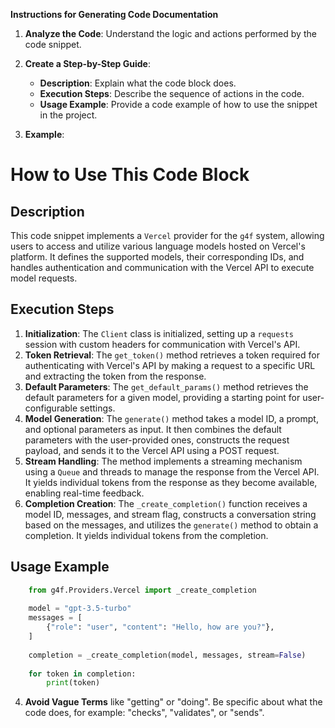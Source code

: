 **Instructions for Generating Code Documentation**

1. **Analyze the Code**: Understand the logic and actions performed by the code snippet.

2. **Create a Step-by-Step Guide**:
    - **Description**: Explain what the code block does.
    - **Execution Steps**: Describe the sequence of actions in the code.
    - **Usage Example**: Provide a code example of how to use the snippet in the project.

3. **Example**:

How to Use This Code Block
=========================================================================================

Description
-------------------------
This code snippet implements a `Vercel` provider for the `g4f` system, allowing users to access and utilize various language models hosted on Vercel's platform. It defines the supported models, their corresponding IDs, and handles authentication and communication with the Vercel API to execute model requests.

Execution Steps
-------------------------
1. **Initialization**: The `Client` class is initialized, setting up a `requests` session with custom headers for communication with Vercel's API.
2. **Token Retrieval**: The `get_token()` method retrieves a token required for authenticating with Vercel's API by making a request to a specific URL and extracting the token from the response.
3. **Default Parameters**: The `get_default_params()` method retrieves the default parameters for a given model, providing a starting point for user-configurable settings.
4. **Model Generation**: The `generate()` method takes a model ID, a prompt, and optional parameters as input. It then combines the default parameters with the user-provided ones, constructs the request payload, and sends it to the Vercel API using a POST request. 
5. **Stream Handling**: The method implements a streaming mechanism using a `Queue` and threads to manage the response from the Vercel API. It yields individual tokens from the response as they become available, enabling real-time feedback.
6. **Completion Creation**: The `_create_completion()` function receives a model ID, messages, and stream flag, constructs a conversation string based on the messages, and utilizes the `generate()` method to obtain a completion. It yields individual tokens from the completion. 

Usage Example
-------------------------

```python
    from g4f.Providers.Vercel import _create_completion
    
    model = "gpt-3.5-turbo"
    messages = [
        {"role": "user", "content": "Hello, how are you?"},
    ]
    
    completion = _create_completion(model, messages, stream=False)
    
    for token in completion:
        print(token)
```

4. **Avoid Vague Terms** like "getting" or "doing". Be specific about what the code does, for example: "checks", "validates", or "sends".
